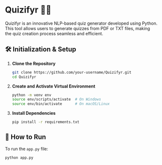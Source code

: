 # Quizifyr 📝✨

Quizifyr is an innovative NLP-based quiz generator developed using Python. This tool allows users to generate quizzes from PDF or TXT files, making the quiz creation process seamless and efficient.

## 🛠️ Initialization & Setup

1. **Clone the Repository**
    ```bash
    git clone https://github.com/your-username/Quizifyr.git
    cd Quizifyr
    ```

2. **Create and Activate Virtual Environment**
    ```bash
    python -m venv env
    source env/scripts/activate  # On Windows
    source env/bin/activate      # On macOS/Linux
    ```

3. **Install Dependencies**
    ```bash
    pip install -r requirements.txt
    ```

## 🚀 How to Run

To run the `app.py` file:

```bash
python app.py
